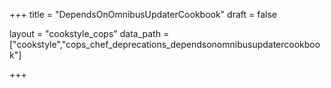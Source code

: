 +++
title = "DependsOnOmnibusUpdaterCookbook"
draft = false

layout = "cookstyle_cops"
data_path = ["cookstyle","cops_chef_deprecations_dependsonomnibusupdatercookbook"]

+++

<!-- The content of this page is automatically generated from the
cops_chef_deprecations_dependsonomnibusupdatercookbook.yml file in github.com/chef/cookstyle/blob/master/docs-chef-io/data/cookstyle/. -->
